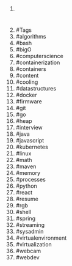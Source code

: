 1. #
1. #Tags
1. #algorithms
1. #bash
1. #bigO
1. #computerscience
1. #containerization
1. #containers
1. #content
1. #cooling
1. #datastructures
1. #docker
1. #firmware
1. #git
1. #go
1. #heap
1. #interview
1. #java
1. #javascript
1. #kubernetes
1. #linux
1. #math
1. #maven
1. #memory
1. #processes
1. #python
1. #react
1. #resume
1. #rgb
1. #shell
1. #spring
1. #streaming
1. #sysadmin
1. #virtualenvironment
1. #virtualization
1. #webcam
1. #webdev
